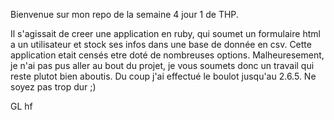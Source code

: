 Bienvenue sur mon repo de la semaine 4 jour 1 de THP.

Il s'agissait de creer une application en ruby, qui soumet un formulaire html a un utilisateur et stock ses infos dans une base de donnée en csv. Cette application etait censés etre doté de nombreuses options.
Malheuresement, je n'ai pas pus aller au bout du projet, je vous soumets donc un travail qui reste plutot bien aboutis.
Du coup j'ai effectué le boulot jusqu'au 2.6.5.
Ne soyez pas trop dur ;)

GL hf

